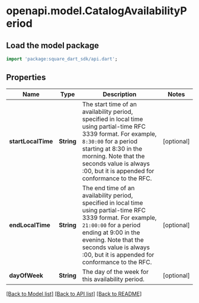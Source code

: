 # openapi.model.CatalogAvailabilityPeriod

## Load the model package
```dart
import 'package:square_dart_sdk/api.dart';
```

## Properties
Name | Type | Description | Notes
------------ | ------------- | ------------- | -------------
**startLocalTime** | **String** | The start time of an availability period, specified in local time using partial-time RFC 3339 format. For example, `8:30:00` for a period starting at 8:30 in the morning. Note that the seconds value is always :00, but it is appended for conformance to the RFC. | [optional] 
**endLocalTime** | **String** | The end time of an availability period, specified in local time using partial-time RFC 3339 format. For example, `21:00:00` for a period ending at 9:00 in the evening. Note that the seconds value is always :00, but it is appended for conformance to the RFC. | [optional] 
**dayOfWeek** | **String** | The day of the week for this availability period. | [optional] 

[[Back to Model list]](../README.md#documentation-for-models) [[Back to API list]](../README.md#documentation-for-api-endpoints) [[Back to README]](../README.md)


